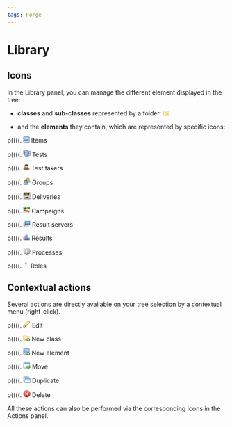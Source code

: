 ```yaml
---
tags: Forge
---
```


Library
=======

Icons
-----

In the Library panel, you can manage the different element displayed in the tree:

-   **classes** and **sub-classes** represented by a folder: ![](resources/class_icon_library.png)

<!-- -->

-   and the **elements** they contain, which are represented by specific icons:

p((((. ![](resources/Item_icon_library.png) Items

p((((. ![](resources/Test_icon_library.png) Tests

p((((. ![](resources/Testtaker_icon_library.png) Test takers

p((((. ![](resources/Group_icon_library.png) Groups

p((((. ![](resources/Delivery_icon_library.png) Deliveries

p((((. ![](resources/Campaign_icon_library.png) Campaigns

p((((. ![](resources/Resultserver_icon_library.png) Result servers

p((((. ![](resources/Result_icon_library.png) Results

p((((. ![](resources/Process_icon_library.png) Processes

p((((. ![](resources/Role_icon_library.png) Roles

Contextual actions
------------------

Several actions are directly available on your tree selection by a contextual menu (right-click).

p((((. ![](resources/Edit_icon.png) Edit

p((((. ![](resources/Newclass_icon.png) New class

p((((. ![](resources/Newelement_icon.png) New element

p((((. ![](resources/Move_icon.png) Move

p((((. ![](resources/Duplicate_icon.png) Duplicate

p((((. ![](resources/Delete_icon.png) Delete

All these actions can also be performed via the corresponding icons in the Actions panel.

